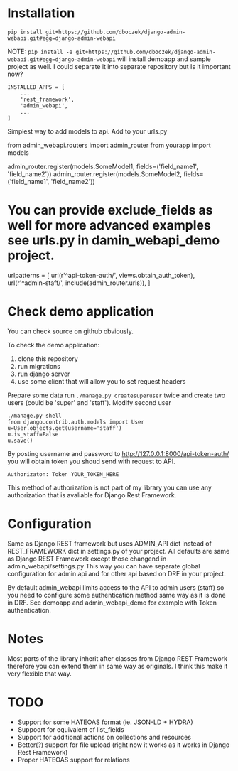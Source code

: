 Installation
============
`pip install git+https://github.com/dboczek/django-admin-webapi.git#egg=django-admin-webapi`

NOTE: `pip install -e git+https://github.com/dboczek/django-admin-webapi.git#egg=django-admin-webapi` will install demoapp and sample project as well. I could separate it into separate repository but Is it important now?


```
INSTALLED_APPS = [
    ...
    'rest_framework',
    'admin_webapi',
    ...
]

```

Simplest way to add models to api.
Add to your urls.py

from admin_webapi.routers import admin_router
from yourapp import models

admin_router.register(models.SomeModel1, fields=('field_name1', 'field_name2'))
admin_router.register(models.SomeModel2, fields=('field_name1', 'field_name2'))
# You can provide exclude_fields as well for more advanced examples see urls.py in damin_webapi_demo project.

urlpatterns = [
    url(r'^api-token-auth/', views.obtain_auth_token),
    url(r'^admin-staff/', include(admin_router.urls)),
]


Check demo application
======================
You can check source on github obviously.

To check the demo application:
1. clone this repository
2. run migrations
3. run django server
4. use some client that will allow you to set request headers

Prepare some data run `./manage.py createsuperuser` twice and create two users (could be 'super' and 'staff').
Modify second user

```
./manage.py shell
from django.contrib.auth.models import User
u=User.objects.get(username='staff')
u.is_staff=False
u.save()

```

By posting username and password to
http://127.0.0.1:8000/api-token-auth/
you will obtain token you shoud send with request to API.

`Authorizaton: Token YOUR_TOKEN_HERE`

This method of authorization is not part of my library you can use any authorization that is avaliable for Django Rest Framework.


Configuration
=============
Same as Django REST framework but uses ADMIN_API dict instead of REST_FRAMEWORK dict in settings.py of your project.
All defaults are same as Django REST Framework except those changend in admin_webapi/settings.py
This way you can have separate global configuration for admin api and for other api based on DRF in your project.

By default admin_webapi limits access to the API to admin users (staff) so you need to configure some authentication method same way as it is  done in DRF.
See demoapp and admin_webapi_demo for example with Token authentication.


Notes
=====
Most parts of the library inherit after classes from Django REST Framework therefore you can extend them in same way as originals.
I think this make it very flexible that way.


TODO
====

* Support for some HATEOAS format (ie. JSON-LD + HYDRA)
* Suppoort for equivalent of list_fields
* Support for additional actions on collections and resources
* Better(?) support for file upload (right now it works as it works in Django Rest Framework)
* Proper HATEOAS support for relations